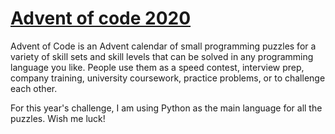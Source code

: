 # [Advent of code 2020](https://adventofcode.com/2020/about)

Advent of Code is an Advent calendar of small programming puzzles for a variety of skill sets and skill levels that can be solved in any programming language you like. People use them as a speed contest, interview prep, company training, university coursework, practice problems, or to challenge each other.

For this year's challenge, I am using Python as the main language for all the puzzles. Wish me luck!

